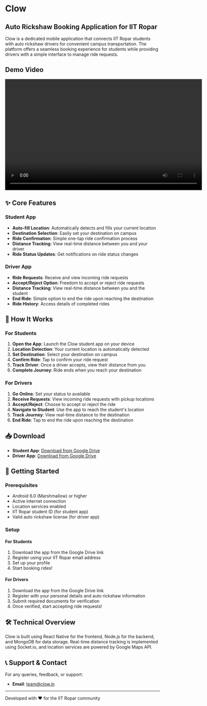 # Clow

## Auto Rickshaw Booking Application for IIT Ropar

Clow is a dedicated mobile application that connects IIT Ropar students with auto rickshaw drivers for convenient campus transportation. The platform offers a seamless booking experience for students while providing drivers with a simple interface to manage ride requests.

## Demo Video

<video width="640" height="360" controls>
  <source src="./clow-demo.mp4" type="video/mp4">
  Your browser does not support the video tag.
</video>

## ✨ Core Features

### Student App

- **Auto-fill Location**: Automatically detects and fills your current location
- **Destination Selection**: Easily set your destination on campus
- **Ride Confirmation**: Simple one-tap ride confirmation process
- **Distance Tracking**: View real-time distance between you and your driver
- **Ride Status Updates**: Get notifications on ride status changes

### Driver App

- **Ride Requests**: Receive and view incoming ride requests
- **Accept/Reject Option**: Freedom to accept or reject ride requests
- **Distance Tracking**: View real-time distance between you and the student
- **End Ride**: Simple option to end the ride upon reaching the destination
- **Ride History**: Access details of completed rides

## 🚀 How It Works

### For Students
1. **Open the App**: Launch the Clow student app on your device
2. **Location Detection**: Your current location is automatically detected
3. **Set Destination**: Select your destination on campus
4. **Confirm Ride**: Tap to confirm your ride request
5. **Track Driver**: Once a driver accepts, view their distance from you
6. **Complete Journey**: Ride ends when you reach your destination

### For Drivers
1. **Go Online**: Set your status to available
2. **Receive Requests**: View incoming ride requests with pickup locations
3. **Accept/Reject**: Choose to accept or reject the ride
4. **Navigate to Student**: Use the app to reach the student's location
5. **Track Journey**: View real-time distance to the destination
6. **End Ride**: Tap to end the ride upon reaching the destination

## 📥 Download

- **Student App**: [Download from Google Drive](https://drive.google.com/file/d/LINK_TO_STUDENT_APP/view)
- **Driver App**: [Download from Google Drive](https://drive.google.com/file/d/LINK_TO_DRIVER_APP/view)

## 🚀 Getting Started

### Prerequisites

- Android 6.0 (Marshmallow) or higher
- Active internet connection
- Location services enabled
- IIT Ropar student ID (for student app)
- Valid auto rickshaw license (for driver app)

### Setup

#### For Students
1. Download the app from the Google Drive link
2. Register using your IIT Ropar email address
3. Set up your profile
4. Start booking rides!

#### For Drivers
1. Download the app from the Google Drive link
2. Register with your personal details and auto rickshaw information
3. Submit required documents for verification
4. Once verified, start accepting ride requests!

## 🛠️ Technical Overview

Clow is built using React Native for the frontend, Node.js for the backend, and MongoDB for data storage. Real-time distance tracking is implemented using Socket.io, and location services are powered by Google Maps API.

## 📞 Support & Contact

For any queries, feedback, or support:

- **Email**: team@clow.in

---

Developed with ❤️ for the IIT Ropar community
